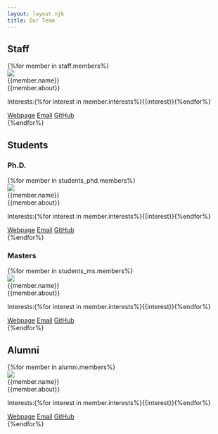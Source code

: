 ```yaml
---
layout: layout.njk
title: Our Team
---
```



## Staff
<div>
{%for member in staff.members%}
<div class="player">
<div class="player-image float-left">
        <img src="{{ member.photo | url }}" class="img-player">
</div>
<div class="player-content">
    <div class="player-header">
    <div class="player-title h5">{{member.name}}</div>
    </div>
    <div class="player-body">
        {{member.about}}
    </div>
        <div class="player-tags">
            <p> Interests:{%for interest in member.interests%}<span class="chip">{{interest}}</span>{%endfor%}</p>
        </div>
    <div class="player-footer">
    <a href="{{member.website}}" class="btn btn-primary">Webpage</a>
    <a href="sendto:{{member.email}}" class="btn btn-link">Email</a>
    <a href="{{member.github}}" class="btn btn-link">GitHub</a>
    </div>
</div>
</div>
{%endfor%}
</div>

## Students
### Ph.D.
<div>
{%for member in students_phd.members%}
<div class="player">
    <div class="player-image">
        <img src="{{ member.photo | url }}" class="img-player">
    </div>
    <div class="player-content">
        <div class="player-header">
            <div class="player-title h5">{{member.name}}</div>
        </div>
        <div class="player-body">
            {{member.about}}
        </div>
        <div class="player-tags">
            <p> Interests:{%for interest in member.interests%}<span class="chip">{{interest}}</span>{%endfor%}</p>
        </div>
        <div class="player-footer">
            <a href="{{member.website}}" class="btn btn-primary">Webpage</a>
            <a href="sendto:{{member.email}}" class="btn btn-link">Email</a>
            <a href="{{member.github}}" class="btn btn-link">GitHub</a>
        </div>
    </div>
</div>
{%endfor%}
</div>

### Masters
<div>
{%for member in students_ms.members%}
<div class="player">
<div class="player-image float-left">
        <img src="{{ member.photo | url }}" class="img-player">
</div>
<div class="player-content">
    <div class="player-header">
    <div class="player-title h5">{{member.name}}</div>
    </div>
    <div class="player-body">
        {{member.about}}
    </div>
    <div class="player-tags">
            <p> Interests:{%for interest in member.interests%}<span class="chip">{{interest}}</span>{%endfor%}</p>
        </div>
    <div class="player-footer">
    <a href="{{member.website}}" class="btn btn-primary">Webpage</a>
    <a href="sendto:{{member.email}}" class="btn btn-link">Email</a>
    <a href="{{member.github}}" class="btn btn-link">GitHub</a>
    </div>
</div>
</div>
{%endfor%}
</div>

## Alumni
<div>
{%for member in alumni.members%}
<div class="player">
<div class="player-image float-left">
        <img src="{{ member.photo | url }}" class="img-player">
</div>
<div class="player-content">
    <div class="player-header">
    <div class="player-title h5">{{member.name}}</div>
    </div>
    <div class="player-body">
        {{member.about}}
    </div>
    <div class="player-tags">
            <p> Interests:{%for interest in member.interests%}<span class="chip">{{interest}}</span>{%endfor%}</p>
    </div>
    <div class="player-footer">
    <a href="{{member.website}}" class="btn btn-primary">Webpage</a>
    <a href="sendto:{{member.email}}" class="btn btn-link">Email</a>
    <a href="{{member.github}}" class="btn btn-link">GitHub</a>
    </div>
</div>
</div>
{%endfor%}
</div>


